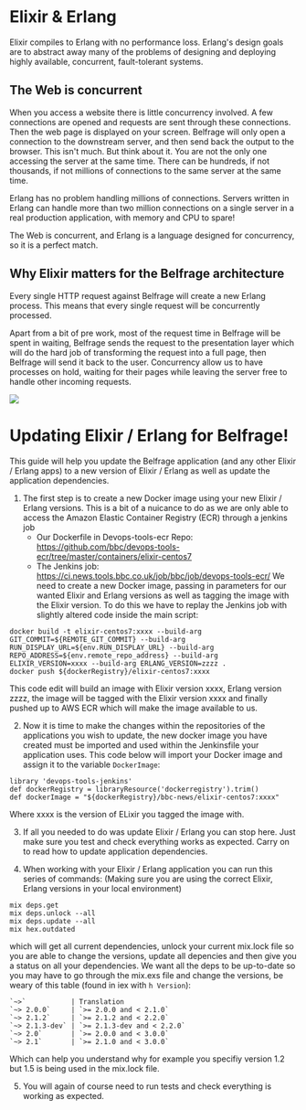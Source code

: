 # Elixir & Erlang

Elixir compiles to Erlang with no performance loss. Erlang's design goals are to abstract away many of the problems of designing and deploying highly available, concurrent, fault-tolerant systems.

## The Web is concurrent

When you access a website there is little concurrency involved. A few connections are opened and requests are sent through these connections. Then the web page is displayed on your screen. Belfrage will only open a connection to the downstream server, and then send back the output to the browser. This isn't much.
But think about it. You are not the only one accessing the server at the same time. There can be hundreds, if not thousands, if not millions of connections to the same server at the same time.

Erlang has no problem handling millions of connections. Servers written in Erlang can handle more than two million connections on a single server in a real production application, with memory and CPU to spare!

The Web is concurrent, and Erlang is a language designed for concurrency, so it is a perfect match.

## Why Elixir matters for the Belfrage architecture

Every single HTTP request against Belfrage will create a new Erlang process. This means that every single request will be concurrently processed.

Apart from a bit of pre work, most of the request time in Belfrage will be spent in waiting, Belfrage sends the request to the presentation layer which will do the hard job of transforming the request into a full page, then Belfrage will send it back to the user. 
Concurrency allow us to have processes on hold, waiting for their pages while leaving the server free to handle other incoming requests.

![](https://d2mxuefqeaa7sj.cloudfront.net/s_597D568B71C1719AF6004629DE6055CDF1335896E4BB3C9AB9432D233E8E245B_1552558055231_belfrage+zzz.png)

# Updating Elixir / Erlang for Belfrage! 
This guide will help you update the Belfrage application (and any other Elixir / Erlang apps) to a new version of Elixir / Erlang as well as update the application dependencies. 

1. The first step is to create a new Docker image using your new Elixir / Erlang versions. This is a bit of a nuicance to do as we are only able to access the Amazon Elastic Container Registry (ECR) through a jenkins job
    * Our Dockerfile in Devops-tools-ecr Repo: https://github.com/bbc/devops-tools-ecr/tree/master/containers/elixir-centos7
    * The Jenkins job: https://ci.news.tools.bbc.co.uk/job/bbc/job/devops-tools-ecr/
We need to create a new Docker image, passing in parameters for our wanted Elixir and Erlang versions as well as tagging the image with the Elixir version. To do this we have to replay the Jenkins job with slightly altered code inside the main script:


```
docker build -t elixir-centos7:xxxx --build-arg GIT_COMMIT=${REMOTE_GIT_COMMIT} --build-arg RUN_DISPLAY_URL=${env.RUN_DISPLAY_URL} --build-arg REPO_ADDRESS=${env.remote_repo_address} --build-arg ELIXIR_VERSION=xxxx --build-arg ERLANG_VERSION=zzzz .
docker push ${dockerRegistry}/elixir-centos7:xxxx
```
This code edit will build an image with Elixir version xxxx, Erlang version zzzz, the image will be tagged with the Elixir version xxxx and finally pushed up to AWS ECR which will make the image available to us.

2. Now it is time to make the changes within the repositories of the applications you wish to update, the new docker image you have created must be imported and used within the Jenkinsfile your application uses. This code below will import your Docker image and assign it to the variable `DockerImage`:

```
library 'devops-tools-jenkins'
def dockerRegistry = libraryResource('dockerregistry').trim()
def dockerImage = "${dockerRegistry}/bbc-news/elixir-centos7:xxxx"
```
Where xxxx is the version of ELixir you tagged the image with.

3. If all you needed to do was update Elixir / Erlang you can stop here. Just make sure you test and check everything works as expected. Carry on to read how to update application dependencies. 

4. When working with your Elixir / Erlang application you can run this series of commands:
(Making sure you are using the correct Elixir, Erlang versions in your local environment)
```
mix deps.get
mix deps.unlock --all
mix deps.update --all
mix hex.outdated
```
which will get all current dependencies, unlock your current mix.lock file so you are able to change the versions, update all depencies and then give you a status on all your dependencies. 
We want all the deps to be up-to-date so you may have to go through the mix.exs file and change the versions, be weary of this table (found in iex with `h Version`):

    `~>`           | Translation               
    `~> 2.0.0`     | `>= 2.0.0 and < 2.1.0`    
    `~> 2.1.2`     | `>= 2.1.2 and < 2.2.0`    
    `~> 2.1.3-dev` | `>= 2.1.3-dev and < 2.2.0`
    `~> 2.0`       | `>= 2.0.0 and < 3.0.0`    
    `~> 2.1`       | `>= 2.1.0 and < 3.0.0`  

Which can help you understand why for example you specifiy version 1.2 but 1.5 is being used in the mix.lock file. 

5. You will again of course need to run tests and check everything is working as expected.
